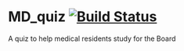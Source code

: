 # MD_quiz [![Build Status](https://travis-ci.org/DailyCheckup/DailyCheckup.svg?branch=master)](https://travis-ci.org/DailyCheckup/DailyCheckup) 
A quiz to help medical residents study for the Board

